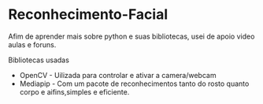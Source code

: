 # Reconhecimento-Facial
Afim de aprender mais sobre python e suas bibliotecas, usei de apoio video aulas e foruns. 

Bibliotecas usadas
- OpenCV - Uilizada para controlar e ativar a camera/webcam
- Mediapip - Com um pacote de reconhecimentos tanto do rosto quanto corpo e aifins,simples e eficiente.
